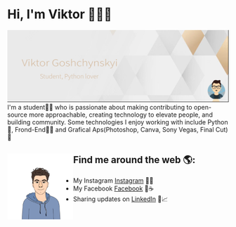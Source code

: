 # Hi, I'm Viktor 👋👨‍💻

<img src="https://raw.githubusercontent.com/vityk-dev/vityk-dev/master/banner_VG.png" alt="banner that says Viktor Goshchynskyi - student, python lover, front-end developer and community organizer">
I'm a student👨‍🎓 who is passionate about making contributing to open-source more approachable, creating technology to elevate people, and building community. Some technologies I enjoy working with include Python🐍, Frond-End👨‍🎨 and Grafical Aps(Photoshop, Canva, Sony Vegas, Final Cut)🌅


## Find me around the web 🌎: <a href="https://github.com/sponsors/vityk-dev"><img align="left" width="150" height="150" src="https://github.com/vityk-dev/vityk-dev/blob/main/VG_Animated.gif?raw=true"></a>
- My Instagram <a href="https://www.instagram.com/whites0n/">Instagram</a> 📸✨
- My Facebook <a href="https://www.facebook.com/profile.php?id=100014110031865">Facebook</a> 🌅☕️
- Sharing updates on <a href="https://www.linkedin.com/in/viktor-goshchynskyi-852a0420b/">LinkedIn</a> 💼📈

